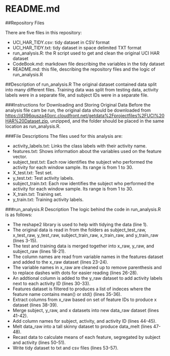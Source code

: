README.md
===

##Repository Files

There are five files in this repository:
- UCI_HAR_TIDY.csv: tidy dataset in CSV format
- UCI_HAR_TIDY.txt: tidy dataset in space delimited TXT format
- run_analysis.R: the R script used to get and clean the original UCI HAR dataset
- CodeBook.md: markdown file describing the variables in the tidy dataset
- README.md: this file, describing the repository files and the logic of run_analysis.R

##Description of run_analysis.R
The original dataset contained data split into many different files.  Training data was split from testing data, activity labels were in a separate file, and subject IDs were in a separate file.

###Instructions for Downloading and Storing Original Data
Before the analysis file cam be run, the original data should be downloaded from https://d396qusza40orc.cloudfront.net/getdata%2Fprojectfiles%2FUCI%20HAR%20Dataset.zip, unzipped, and the folder should be placed in the same location as run_analysis.R.

###File Descriptions
The files used for this analysis are:
- activity_labels.txt: Links the class labels with their activity name.
- features.txt: Shows information about the variables used on the feature vector.
- subject_test.txt: Each row identifies the subject who performed the activity for each window sample. Its range is from 1 to 30.
- X_test.txt: Test set.
- y_test.txt: Test activity labels.
- subject_train.txt: Each row identifies the subject who performed the activity for each window sample. Its range is from 1 to 30.
- X_train.txt: Training set.
- y_train.txt: Training activity labels. 

###run_analysis.R Description
The logic behind the code in run_analysis.R is as follows:
- The reshape2 library is used to help with tidying the data (line 1).
- The original data is read in from the folders as subject_test_raw, x_test_raw, y_test_raw, subject_train_raw, x_train_raw, and y_train_raw (lines 3-15).
- The test and training data is merged together into x_raw, y_raw, and subject_raw (lines 18-21). 
- The column names are read from variable names in the features dataset and added to the x_raw dataset (lines 23-24).
- The variable names in x_raw are cleaned up to remove parenthesis and to replace dashes with dots for easier reading (lines 26-28).
- An addtional column is added to the y_raw dataset to add activity labels next to each activity ID (lines 30-33).
- Features dataset is filtered to produces a list of indeces where the feature name contains mean() or std() (lines 35-36).
- Extract columns from x_raw based on set of feature IDs to produce x dataset (lines 38-39).
- Merge subject, y_raw, and x datasets into new data_raw dataset (lines 41-42).
- Add column names for subject, activity, and activity ID (lines 44-45).
- Melt data_raw into a tall skinny dataset to produce data_melt (lines 47-48).
- Recast data to calculate means of each feature, segregated by subject and activity (lines 50-51).
- Write tidy dataset to txt and csv files (lines 53-57).